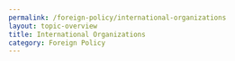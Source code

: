 ```yaml
---
permalink: /foreign-policy/international-organizations
layout: topic-overview
title: International Organizations
category: Foreign Policy
---
```

